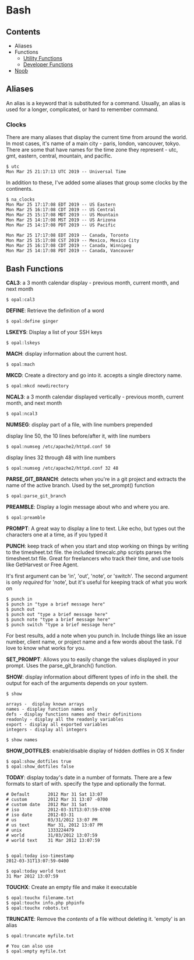 
# Bash

## Contents

* Aliases
* Functions
	- [Utility Functions](bash-util.md)
	- [Developer Functions](bash-developer-functions.md)
* [Noob](bash-noob.md)

## Aliases

An alias is a keyword that is substituted for a command. Usually, an alias is
used for a longer, complicated, or hard to remember command.

### Clocks

There are many aliases that display the current time from around the world.  In
most cases, it's name of a main city - paris, london, vancouver, tokyo. There
are some that have names for the time zone they represent - utc, gmt, eastern,
central, mountain, and pacific.

```
$ utc
Mon Mar 25 21:17:13 UTC 2019 -- Universal Time
```

In addition to these, I've added some aliases that group some clocks by the continents.

```
$ na_clocks
Mon Mar 25 17:17:08 EDT 2019 -- US Eastern
Mon Mar 25 16:17:08 CDT 2019 -- US Central
Mon Mar 25 15:17:08 MDT 2019 -- US Mountain
Mon Mar 25 14:17:08 MST 2019 -- US Arizona
Mon Mar 25 14:17:08 PDT 2019 -- US Pacific

Mon Mar 25 17:17:08 EDT 2019 -- Canada, Toronto
Mon Mar 25 15:17:08 CST 2019 -- Mexico, Mexico City
Mon Mar 25 16:17:08 CDT 2019 -- Canada, Winnipeg
Mon Mar 25 14:17:08 PDT 2019 -- Canada, Vancouver
```




## Bash Functions


**CAL3**: a 3 month calendar display - previous month, current month, and next
month

	$ opal:cal3

**DEFINE**: Retrieve the definition of a word

	$ opal:define ginger

**LSKEYS**: Display a list of your SSH keys

	$ opal:lskeys

**MACH**: display information about the current host.

	$ opal:mach

**MKCD**: Create a directory and go into it. accepts a single directory name.

	$ opal:mkcd newdirectory

**NCAL3**: a 3 month calendar displayed vertically - previous month, current
month, and next month

	$ opal:ncal3

**NUMSEG**: display part of a file, with line numbers prepended

display line 50, the 10 lines before/after it, with line numbers

	$ opal:numseg /etc/apache2/httpd.conf 50

display lines 32 through 48 with line numbers

	$ opal:numseg /etc/apache2/httpd.conf 32 48

**PARSE_GIT_BRANCH**: detects when you're in a git project and extracts the
name of the active branch. Used by the set_prompt() function

	$ opal:parse_git_branch

**PREAMBLE**: Display a login message about who and where you are.

	$ opal:preamble

**PROMPT**: A great way to display a line to text. Like echo, but types out the
characters one at a time, as if you typed it


**PUNCH**: keep track of when you start and stop working on things by writing
to the timesheet.txt file. the included timecalc.php scripts parses the
timesheet.txt file. Great for freelancers who track their time, and use tools
like GetHarvest or Free Agent.

It's first argument can be 'in', 'out', 'note', or 'switch'.  The second
argument is only *required* for 'note', but it's useful for keeping track of
what you work on

	$ punch in
	$ punch in "type a brief message here"
	$ punch out
	$ punch out "type a brief message here"
	$ punch note "type a brief message here"
	$ punch switch "type a brief message here"

For best results, add a note when you punch in. Include things like an issue
number, client name, or project name and a few words about the task. I'd love
to know what works for you.

**SET_PROMPT**: Allows you to easily change the values displayed in your
prompt. Uses the parse_git_branch() function.

**SHOW**: display information about different types of info in the shell. the
output for each of the arguments depends on your system.


	$ show

	arrays -  display known arrays
	names - display function names only
	defs - display functions names and their definitions
	readonly - display all the readonly variables
	export - display all exported variables
	integers - display all integers

	$ show names


**SHOW_DOTFILES**: enable/disable display of hidden dotfiles in OS X finder

	$ opal:show_dotfiles true
	$ opal:show_dotfiles false


**TODAY**: display today's date in a number of formats. There are a few formats
to start of with. specify the type and optionally the format.

	# Default       2012 Mar 31 Sat 13:07
	# custom        2012 Mar 31 13:07 -0700
	# custom date   2012 Mar 31 Sat
	# iso           2012-03-31T13:07:59-0700
	# iso date      2012-03-31
	# us            03/31/2012 13:07 PM
	# us text       Mar 31, 2012 13:07 PM
	# unix          1333224479
	# world         31/03/2012 13:07:59
	# world text    31 Mar 2012 13:07:59


	$ opal:today iso-timestamp
	2012-03-31T13:07:59-0400

	$ opal:today world text
	31 Mar 2012 13:07:59

**TOUCHX**: Create an empty file and make it executable

	$ opal:touchx filename.txt
	$ opal:touchx info.php phpinfo
	$ opal:touchx robots.txt

**TRUNCATE**: Remove the *contents* of a file without deleting it.
'empty' is an alias

	$ opal:truncate myfile.txt

	# You can also use
	$ opal:empty myfile.txt
